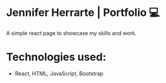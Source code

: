 # Jennifer Herrarte | Portfolio 💻
A simple react page to showcase my skills and work.

# Technologies used: 
- React, HTML, JavaScript, Bootstrap
